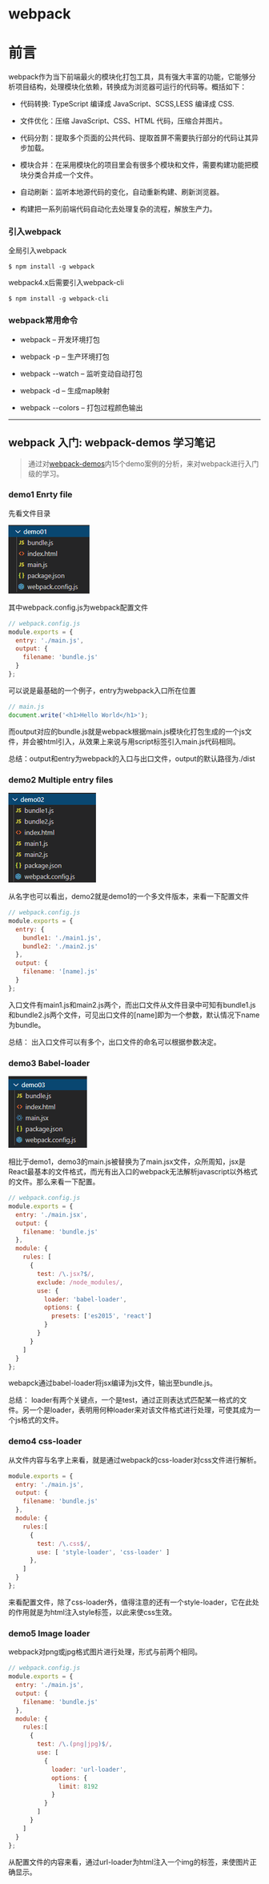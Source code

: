 # webpack

# 前言

webpack作为当下前端最火的模块化打包工具，具有强大丰富的功能，它能够分析项目结构，处理模块化依赖，转换成为浏览器可运行的代码等。概括如下：

* 代码转换: TypeScript 编译成 JavaScript、SCSS,LESS 编译成 CSS.

* 文件优化：压缩 JavaScript、CSS、HTML 代码，压缩合并图片。

* 代码分割：提取多个页面的公共代码、提取首屏不需要执行部分的代码让其异步加载。

* 模块合并：在采用模块化的项目里会有很多个模块和文件，需要构建功能把模块分类合并成一个文件。

* 自动刷新：监听本地源代码的变化，自动重新构建、刷新浏览器。

* 构建把一系列前端代码自动化去处理复杂的流程，解放生产力。

### 引入webpack

全局引入webpack

  ```shell
  $ npm install -g webpack
  ```

webpack4.x后需要引入webpack-cli

  ```shell
  $ npm install -g webpack-cli
  ```

### webpack常用命令

* webpack – 开发环境打包

* webpack -p – 生产环境打包

* webpack --watch – 监听变动自动打包

* webpack -d – 生成map映射

* webpack --colors – 打包过程颜色输出

------------

## webpack 入门: webpack-demos 学习笔记

> 通过对[webpack-demos](https://github.com/ruanyf/webpack-demos)内15个demo案例的分析，来对webpack进行入门级的学习。

### demo1 Enrty file

先看文件目录

![demo1](./image/demo1.png)

其中webpack.config.js为webpack配置文件

  ```javascript
  // webpack.config.js
  module.exports = {
    entry: './main.js',
    output: {
      filename: 'bundle.js'
    }
  };
  ```

可以说是最基础的一个例子，entry为webpack入口所在位置

  ```javascript
  // main.js
  document.write('<h1>Hello World</h1>');
  ```

而output对应的bundle.js就是webpack根据main.js模块化打包生成的一个js文件，并会被html引入，从效果上来说与用script标签引入main.js代码相同。

总结：output和entry为webpack的入口与出口文件，output的默认路径为./dist

### demo2 Multiple entry files

![demo2](./image/demo2.png)

从名字也可以看出，demo2就是demo1的一个多文件版本，来看一下配置文件

  ```javascript
  // webpack.config.js
  module.exports = {
    entry: {
      bundle1: './main1.js',
      bundle2: './main2.js'
    },
    output: {
      filename: '[name].js'
    }
  };
  ```
入口文件有main1.js和main2.js两个，而出口文件从文件目录中可知有bundle1.js和bundle2.js两个文件，可见出口文件的[name]即为一个参数，默认情况下name为bundle。

总结： 出入口文件可以有多个，出口文件的命名可以根据参数决定。

### demo3 Babel-loader

![demo3](./image/demo3.png)

相比于demo1，demo3的main.js被替换为了main.jsx文件，众所周知，jsx是React最基本的文件格式，而光有出入口的webpack无法解析javascript以外格式的文件。那么来看一下配置。

  ```javascript
  // webpack.config.js
  module.exports = {
    entry: './main.jsx',
    output: {
      filename: 'bundle.js'
    },
    module: {
      rules: [
        {
          test: /\.jsx?$/,
          exclude: /node_modules/,
          use: {
            loader: 'babel-loader',
            options: {
              presets: ['es2015', 'react']
            }
          }
        }
      ]
    }
  };
  ```

webapck通过babel-loader将jsx编译为js文件，输出至bundle.js。

总结： loader有两个关键点，一个是test，通过正则表达式匹配某一格式的文件。另一个是loader，表明用何种loader来对该文件格式进行处理，可使其成为一个js格式的文件。

### demo4 css-loader

从文件内容与名字上来看，就是通过webpack的css-loader对css文件进行解析。

  ```javascript
  module.exports = {
    entry: './main.js',
    output: {
      filename: 'bundle.js'
    },
    module: {
      rules:[
        {
          test: /\.css$/,
          use: [ 'style-loader', 'css-loader' ]
        },
      ]
    }
  };
  ```

来看配置文件，除了css-loader外，值得注意的还有一个style-loader，它在此处的作用就是为html注入style标签，以此来使css生效。

### demo5 Image loader

webpack对png或jpg格式图片进行处理，形式与前两个相同。

  ```javascript
  // webpack.config.js
  module.exports = {
    entry: './main.js',
    output: {
      filename: 'bundle.js'
    },
    module: {
      rules:[
        {
          test: /\.(png|jpg)$/,
          use: [
            {
              loader: 'url-loader',
              options: {
                limit: 8192
              }
            }
          ]
        }
      ]
    }
  };
  ```

从配置文件的内容来看，通过url-loader为html注入一个img的标签，来使图片正确显示。